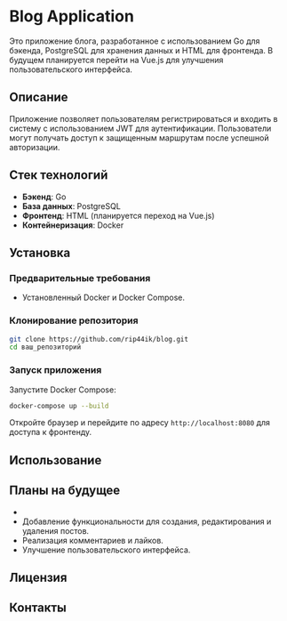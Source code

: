 # Blog Application

Это приложение блога, разработанное с использованием Go для бэкенда, PostgreSQL для хранения данных и HTML для фронтенда. В будущем планируется перейти на Vue.js для улучшения пользовательского интерфейса.

## Описание

Приложение позволяет пользователям регистрироваться и входить в систему с использованием JWT для аутентификации. Пользователи могут получать доступ к защищенным маршрутам после успешной авторизации.

## Стек технологий

- **Бэкенд**: Go
- **База данных**: PostgreSQL
- **Фронтенд**: HTML (планируется переход на Vue.js)
- **Контейнеризация**: Docker

## Установка

### Предварительные требования

- Установленный Docker и Docker Compose.

### Клонирование репозитория

```bash
git clone https://github.com/rip44ik/blog.git
cd ваш_репозиторий
```

### Запуск приложения

Запустите Docker Compose:

```bash
docker-compose up --build
```

Откройте браузер и перейдите по адресу `http://localhost:8080` для доступа к фронтенду.

## Использование

## Планы на будущее

- 
- Добавление функциональности для создания, редактирования и удаления постов.
- Реализация комментариев и лайков.
- Улучшение пользовательского интерфейса.

## Лицензия



## Контакты


